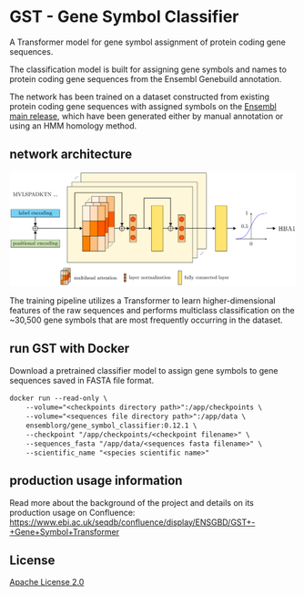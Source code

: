# GST - Gene Symbol Classifier

A Transformer model for gene symbol assignment of protein coding gene sequences.

The classification model is built for assigning gene symbols and names to protein coding gene sequences from the Ensembl Genebuild annotation.

The network has been trained on a dataset constructed from existing protein coding gene sequences with assigned symbols on the [Ensembl main release](https://www.ensembl.org/), which have been generated either by manual annotation or using an HMM homology method.


## network architecture

![network architecture](images/network_architecture.png?raw=true "GST Transformer network architecture")

The training pipeline utilizes a Transformer to learn higher-dimensional features of the raw sequences and performs multiclass classification on the ~30,500 gene symbols that are most frequently occurring in the dataset.


## run GST with Docker

Download a pretrained classifier model to assign gene symbols to gene sequences saved in FASTA file format.
```
docker run --read-only \
    --volume="<checkpoints directory path>":/app/checkpoints \
    --volume="<sequences file directory path>":/app/data \
    ensemblorg/gene_symbol_classifier:0.12.1 \
    --checkpoint "/app/checkpoints/<checkpoint filename>" \
    --sequences_fasta "/app/data/<sequences fasta filename>" \
    --scientific_name "<species scientific name>"
```


## production usage information

Read more about the background of the project and details on its production usage on Confluence:
https://www.ebi.ac.uk/seqdb/confluence/display/ENSGBD/GST+-+Gene+Symbol+Transformer


## License

[Apache License 2.0](LICENSE)
